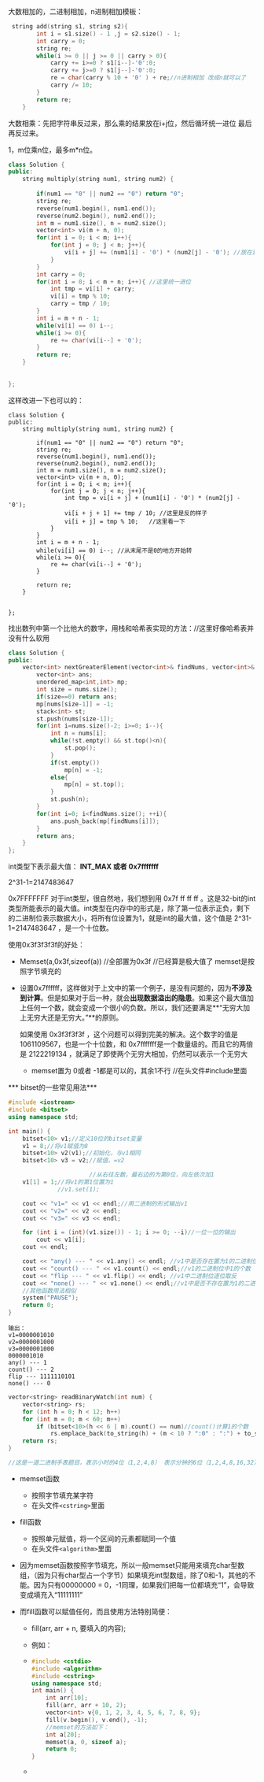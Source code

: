

大数相加的，二进制相加，n进制相加模板：

```c++
 string add(string s1, string s2){
        int i = s1.size() - 1 ,j = s2.size() - 1;
        int carry = 0;
        string re;
        while(i >= 0 || j >= 0 || carry > 0){
            carry += i>=0 ? s1[i--]-'0':0;
            carry += j>=0 ? s1[j--]-'0':0;
            re = char(carry % 10 + '0' ) + re;//n进制相加 改成n就可以了
            carry /= 10;
        }
        return re;
    }
```

大数相乘：先把字符串反过来，那么乘的结果放在i+j位，然后循环统一进位 最后再反过来。

1，m位乘n位，最多m*n位。

```c++
class Solution {
public:
    string multiply(string num1, string num2) {
        
        if(num1 == "0" || num2 == "0") return "0";
        string re;
        reverse(num1.begin(), num1.end());
        reverse(num2.begin(), num2.end());
        int m = num1.size(), n = num2.size();
        vector<int> vi(m + n, 0);
        for(int i = 0; i < m; i++){
            for(int j = 0; j < n; j++){
                vi[i + j] += (num1[i] - '0') * (num2[j] - '0'); //放在i+j位，这里先不考虑进位
            }
        }
        int carry = 0;
        for(int i = 0; i < m + n; i++){ //这里统一进位
            int tmp = vi[i] + carry;
            vi[i] = tmp % 10;
            carry = tmp / 10;
        }
        int i = m + n - 1;
        while(vi[i] == 0) i--;
        while(i >= 0){
            re += char(vi[i--] + '0');
        }
        return re;
    }
    
   
};
```

这样改进一下也可以的：

```
class Solution {
public:
    string multiply(string num1, string num2) {
        
        if(num1 == "0" || num2 == "0") return "0";
        string re;
        reverse(num1.begin(), num1.end());
        reverse(num2.begin(), num2.end());
        int m = num1.size(), n = num2.size();
        vector<int> vi(m + n, 0);
        for(int i = 0; i < m; i++){
            for(int j = 0; j < n; j++){
                int tmp = vi[i + j] + (num1[i] - '0') * (num2[j] - '0');
                vi[i + j + 1] += tmp / 10; //这里是反的样子
                vi[i + j] = tmp % 10;   //这里看一下
            }
        }
        int i = m + n - 1;
        while(vi[i] == 0) i--; //从末尾不是0的地方开始转
        while(i >= 0){
            re += char(vi[i--] + '0');
        }
        
        return re;
    }
    
   
};
```





找出数列中第一个比他大的数字，用栈和哈希表实现的方法：//这里好像哈希表并没有什么软用

```c++
class Solution {
public:
    vector<int> nextGreaterElement(vector<int>& findNums, vector<int>& nums) {
        vector<int> ans;
        unordered_map<int,int> mp;
        int size = nums.size();
        if(size==0) return ans;
        mp[nums[size-1]] = -1;
        stack<int> st;
        st.push(nums[size-1]);
        for(int i=nums.size()-2; i>=0; i--){
            int n = nums[i];
            while(!st.empty() && st.top()<n){
                st.pop();
            }
            if(st.empty())
                mp[n] = -1;
            else{
                mp[n] = st.top();
            }
            st.push(n);
        }
        for(int i=0; i<findNums.size(); ++i){
            ans.push_back(mp[findNums[i]]);
        }
        return ans;
    }
};
```



int类型下表示最大值： **INT_MAX  或者 0x7fffffff**

2^31-1=2147483647

0x7FFFFFFF  对于int类型，很自然地，我们想到用 0x7f ff ff ff 。这是32-bit的int类型所能表示的最大值。int类型在内存中的形式是，除了第一位表示正负，剩下的二进制位表示数据大小，将所有位设置为1，就是int的最大值，这个值是 2^31-1=2147483647 ，是一个十位数。

使用0x3f3f3f3f的好处：

* Memset(a,0x3f,sizeof(a))  //全部置为0x3f //已经算是极大值了  memset是按照字节填充的

* 设置0x7ffffff，这样做对于上文中的第一个例子，是没有问题的，因为**不涉及到计算**。但是如果对于后一种，就会**出现数据溢出的隐患**。如果这个最大值加上任何一个数，就会变成一个很小的负数。所以，我们还要满足**“无穷大加上无穷大还是无穷大。”**的原则。

  如果使用 0x3f3f3f3f ，这个问题可以得到完美的解决。这个数字的值是 1061109567，也是一个十位数，和 0x7fffffff是一个数量级的。而且它的两倍是 2122219134 ，就满足了即使两个无穷大相加，仍然可以表示一个无穷大

  * memset置为 0或者 -1都是可以的，其余1不行 //在头文件#include<cstring>里面



*** bitset的一些常见用法***

```c++
#include <iostream>
#include <bitset>
using namespace std;

int main() {
	bitset<10> v1;//定义10位的bitset变量
	v1 = 8;//将v1赋值为8
	bitset<10> v2(v1);//初始化，与v1相同
	bitset<10> v3 = v2;//赋值，=v2

					   //从右往左数，最右边的为第0位，向左依次加1
	v1[1] = 1;//将v1的第1位置为1
			  //v1.set(1);

	cout << "v1=" << v1 << endl;//用二进制的形式输出v1
	cout << "v2=" << v2 << endl;
	cout << "v3=" << v3 << endl;

	for (int i = (int)(v1.size()) - 1; i >= 0; --i)//一位一位的输出
		cout << v1[i];
	cout << endl;

	cout << "any() --- " << v1.any() << endl; //v1中是否存在置为1的二进制位
	cout << "count() --- " << v1.count() << endl;//v1的二进制位中1的个数
	cout << "flip --- " << v1.flip() << endl; //v1中二进制位逐位取反
	cout << "none() --- " << v1.none() << endl;//v1中是否不存在置为1的二进制位
	//其他函数用法相似
	system("PAUSE");
	return 0;
}

```

```
输出：
v1=0000001010
v2=0000001000
v3=0000001000
0000001010
any() --- 1
count() --- 2
flip --- 1111110101
none() --- 0
```



```c++
vector<string> readBinaryWatch(int num) {
    vector<string> rs;
    for (int h = 0; h < 12; h++)
    for (int m = 0; m < 60; m++)
        if (bitset<10>(h << 6 | m).count() == num)//count()计算1的个数
            rs.emplace_back(to_string(h) + (m < 10 ? ":0" : ":") + to_string(m));
    return rs;
}

//这是一道二进制手表题目，表示小时的4位（1,2,4,8） 表示分钟的6位（1,2,4,8,16,32）主要是穷举 ，输入亮的n个灯，输出能表示的所有时间。非常经典。
```







- memset函数

  - 按照字节填充某字符
  - 在头文件`<cstring>`里面

- fill函数

  - 按照单元赋值，将一个区间的元素都赋同一个值
  - 在头文件`<algorithm>`里面

- 因为memset函数按照字节填充，所以一般memset只能用来填充char型数组，（因为只有char型占一个字节）如果填充int型数组，除了0和-1，其他的不能。因为只有00000000 = 0，-1同理，如果我们把每一位都填充“1”，会导致变成填充入“11111111”

- 而fill函数可以赋值任何，而且使用方法特别简便：

  - fill(arr, arr + n, 要填入的内容);

  - 例如：

  - ```c++
    #include <cstdio>
    #include <algorithm>
    #include <cstring>
    using namespace std;
    int main() {
        int arr[10];
        fill(arr, arr + 10, 2);
        vector<int> v{0, 1, 2, 3, 4, 5, 6, 7, 8, 9};
        fill(v.begin(), v.end(), -1);
        //memset的方法如下：
        int a[20];
        memset(a, 0, sizeof a);
        return 0;
    }
    ```

  - 
